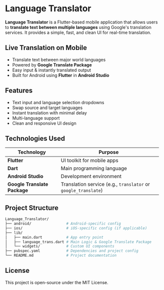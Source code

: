 # Language Translator

**Language Translator** is a Flutter-based mobile application that allows users to **translate text between multiple languages** using Google's translation services. It provides a simple, fast, and clean UI for real-time translation.


## Live Translation on Mobile

- Translate text between major world languages
- Powered by **Google Translate Package**
- Easy input & instantly translated output
- Built for Android using **Flutter** in **Android Studio**


## Features

- Text input and language selection dropdowns
- Swap source and target languages
- Instant translation with minimal delay
- Multi-language support
- Clean and responsive UI design


## Technologies Used

| Technology        | Purpose                            |
|------------------|------------------------------------|
| **Flutter**       | UI toolkit for mobile apps         |
| **Dart**          | Main programming language          |
| **Android Studio**| Development environment            |
| **Google Translate Package** | Translation service (e.g., `translator` or `google_translate`) |


## Project Structure

```bash
Language_Translator/
├── android/                # Android-specific config
├── ios/                    # iOS-specific config (if applicable)
├── lib/
│   ├── main.dart           # App entry point
│   ├── language_trans.dart # Main Logic & Google Translate Package
│   └── widgets/            # Custom UI components
├── pubspec.yaml            # Dependencies and project config
└── README.md               # Project documentation
```

## License
This project is open-source under the MIT License.
